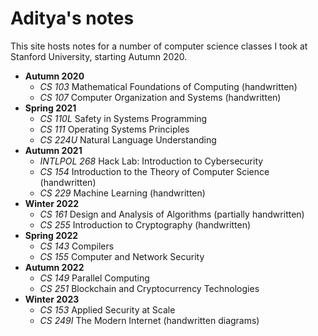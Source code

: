 # Aditya's notes

This site hosts notes for a number of computer science classes I took at Stanford University, starting Autumn 2020.

* **Autumn 2020**
    - *CS 103* Mathematical Foundations of Computing (handwritten)
    - *CS 107* Computer Organization and Systems (handwritten)
* **Spring 2021**
    - *CS 110L* Safety in Systems Programming
    - *CS 111* Operating Systems Principles
    - *CS 224U* Natural Language Understanding
* **Autumn 2021**
    - *INTLPOL 268* Hack Lab: Introduction to Cybersecurity
    - *CS 154* Introduction to the Theory of Computer Science (handwritten)
    - *CS 229* Machine Learning (handwritten)
* **Winter 2022**
    - *CS 161* Design and Analysis of Algorithms (partially handwritten)
    - *CS 255* Introduction to Cryptography (handwritten)
* **Spring 2022**
    - *CS 143* Compilers
    - *CS 155* Computer and Network Security
* **Autumn 2022**
    - *CS 149* Parallel Computing
    - *CS 251* Blockchain and Cryptocurrency Technologies
* **Winter 2023**
    - *CS 153* Applied Security at Scale
    - *CS 249I* The Modern Internet (handwritten diagrams)